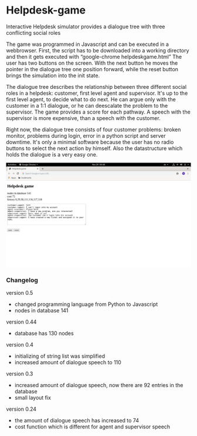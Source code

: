 # Helpdesk-game
Interactive Helpdesk simulator provides a dialogue tree with three conflicting social roles

The game was programmed in Javascript and can be executed in a webbrowser. First, the script has to be downloaded into a working directory and then it gets executed with “google-chrome helpdeskgame.html” The user has two buttons on the screen. With the next button he moves the pointer in the dialogue tree one position forward, while the reset button brings the simulation into the init state.

The dialogue tree describes the relationship between three different social roles in a helpdesk: customer, first level agent and supervisor. It's up to the first level agent, to decide what to do next. He can argue only with the customer in a 1:1 dialogue, or he can deescalate the problem to the supervisor. The game provides a score for each pathway. A speech with the supervisor is more expensive, than a speech with the customer.

Right now, the dialogue tree consists of four customer problems: broken monitor, problems during login, error in a python script and server downtime. It's only a minimal software because the user has no radio buttons to select the next action by himself. Also the datastructure which holds the dialogue is a very easy one.

![screenshot](screenshot.png)

### Changelog
version 0.5

- changed programming language from Python to Javascript
- nodes in database 141

version 0.44

- database has 130 nodes
  
version 0.4

- initializing of string list was simplified
- increased amount of dialogue speech to 110
 
 version 0.3

- increased amount of dialogue speech, now there are 92 entries in the database
- small layout fix
 
version 0.24

- the amount of dialogue speech has increased to 74
- cost function which is different for agent and supervisor speech


